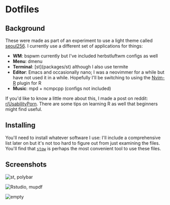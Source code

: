 # Dotfiles

## Background
These were made as part of an experiment to use a light theme called
[seoul256](https://github.com/junegunn/seoul256.vim). I currently use a different set of
applications for things:

* **WM**: bspwm currently but I've included herbstluftwm configs as well
* **Menu**: dmenu
* **Terminal**: [st]{packages/st) although I also use termite 
* **Editor**: Emacs and occasionally nano; I was a neovimmer for a while but have not used it in a
  while. Hopefully I'll be switching to using the [Nvim-R](https://github.com/jalvesaq/Nvim-R)
  plugin for R
* **Music**: mpd + ncmpcpp (configs not included)

If you'd like to know a little more about this, I made a post on reddit:
[r/UsabilityPorn](https://www.reddit.com/r/UsabilityPorn/comments/cb4hjd/bspwm_learning_r_from_the_basics/). There
are some tips on learning R as well that beginners might find useful.

## Installing
You'll need to install whatever software I use: I'll include a comprehensive list later on but it's
not too hard to figure out from just examining the files. You'll find that
[`stow`](https://www.gnu.org/software/stow/) is perhaps the most convenient tool to use these
files. 

## Screenshots

![st, polybar](screenshots/seoul256_1.png)

![Rstudio, mupdf](screenshots/seoul256_2.png)

![empty](screenshots/seoul256_3.png)

